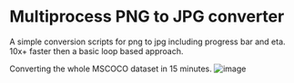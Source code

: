 # Multiprocess PNG to JPG converter
A simple conversion scripts for png to jpg including progress bar and eta.
10x+ faster then a basic loop based approach.

Converting the whole MSCOCO dataset in 15 minutes.
![image](https://user-images.githubusercontent.com/42101377/116728132-ce60fe00-a9e5-11eb-9857-ea172a828fd3.png)
